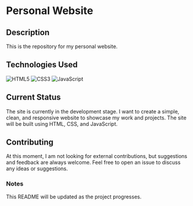 # Personal Website

## Description
This is the repository for my personal website.

## Technologies Used
![HTML5](https://img.shields.io/badge/HTML5-E34F26?style=for-the-badge&logo=html5&logoColor=white)
![CSS3](https://img.shields.io/badge/CSS3-1572B6?style=for-the-badge&logo=css3&logoColor=white)
![JavaScript](https://img.shields.io/badge/JavaScript-F7DF1E?style=for-the-badge&logo=javascript&logoColor=black)

## Current Status
The site is currently in the development stage. I want to create a simple, clean, and responsive website to showcase my work and projects. The site will be built using HTML, CSS, and JavaScript.

## Contributing
At this moment, I am not looking for external contributions, but suggestions and feedback are always welcome. Feel free to open an issue to discuss any ideas or suggestions.

### Notes
This README will be updated as the project progresses.
